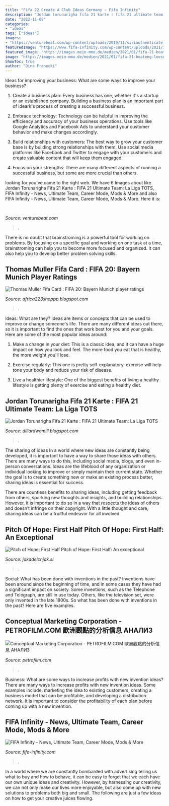 ```yaml
---
title: "Fifa 22 Create A Club Ideas Germany ~ Fifa Infinity"
description: "Jordan torunarigha fifa 21 karte : fifa 21 ultimate team: la liga tots"
date: "2022-11-09"
categories:
- "ideas"
tags: ["ideas"]
images:
- "https://venturebeat.com/wp-content/uploads/2019/11/siriauthenticate.jpg"
featuredImage: "https://www.fifa-infinity.com/wp-content/uploads/2021/10/EA-FIFA-RENAME-620x330.jpg"
featured_image: "https://images.mein-mmo.de/medien/2021/01/fifa-21-boateng-loesung-2-1024x864.jpg"
image: "https://images.mein-mmo.de/medien/2021/01/fifa-21-boateng-loesung-2-1024x864.jpg"
ShowToc: true
author: "Dina Franecki"
---
```



Ideas for improving your business: What are some ways to improve your business?
1. Create a business plan: Every business has one, whether it's a startup or an established company. Building a business plan is an important part of Ideark's process of creating a successful business.
2. Embrace technology: Technology can be helpful in improving the efficiency and accuracy of your business operations. Use tools like Google Analytics and Facebook Ads to understand your customer behavior and make changes accordingly.

3. Build relationships with customers: The best way to grow your customer base is by building strong relationships with them. Use social media platforms like Facebook and Twitter to engage with your customers and create valuable content that will keep them engaged.

4. Focus on your strengths: There are many different aspects of running a successful business, but some are more crucial than others.

	

		
looking for  you've came to the right web. We have 6 Images about  like Jordan Torunarigha Fifa 21 Karte : FIFA 21 Ultimate Team: La Liga TOTS, FIFA Infinity - News, Ultimate Team, Career Mode, Mods &amp; More and also FIFA Infinity - News, Ultimate Team, Career Mode, Mods &amp; More. Here it is:
		
    
## 

<img loading=lazy src="https://venturebeat.com/wp-content/uploads/2019/11/siriauthenticate.jpg" onerror="this.onerror=null;this.src='https://tse3.mm.bing.net/th?id=OIP._qJp2BqJ9Z_5e-yCIY2NHgHaDR&amp;pid=15.1';" alt="">

_Source: venturebeat.com_

>. 

	

There is no doubt that brainstroming is a powerful tool for working on problems. By focusing on a specific goal and working on one task at a time, brainstroming can help you to become more focused and organized. It can also help you to develop better problem solving skills.

    
## Thomas Muller Fifa Card : FIFA 20: Bayern Munich Player Ratings

<img loading=lazy src="https://fifa18.content.easports.com/fifa/fltOnlineAssets/B1BA185F-AD7C-4128-8A64-746DE4EC5A82/2018/fut/playerheads/html5/single/512x512/p117630108.png" onerror="this.onerror=null;this.src='https://tse2.mm.bing.net/th?id=OIP.fhKY1ck1wath6IJIUjOPzgHaHa&amp;pid=15.1';" alt="Thomas Muller Fifa Card : FIFA 20: Bayern Munich player ratings">

_Source: africa223shoppp.blogspot.com_

>. 

	

Ideas: What are they?
Ideas are items or concepts that can be used to improve or change someone's life. There are many different ideas out there, so it is important to find the ones that work best for you and your goals. Here are some of the most popular ideas around:
1. Make a change in your diet: This is a classic idea, and it can have a huge impact on how you look and feel. The more food you eat that is healthy, the more weight you'll lose.

2. Exercise regularly: This one is pretty self-explanatory. exercise will help tone your body and reduce your risk of disease.

3. Live a healthier lifestyle: One of the biggest benefits of living a healthy lifestyle is getting plenty of exercise and eating a healthy diet.

    
## Jordan Torunarigha Fifa 21 Karte : FIFA 21 Ultimate Team: La Liga TOTS

<img loading=lazy src="https://images.mein-mmo.de/medien/2021/01/fifa-21-boateng-loesung-2-1024x864.jpg" onerror="this.onerror=null;this.src='https://tse3.mm.bing.net/th?id=OIP.rLQJcMbimtwYahYdTC-h2gHaGP&amp;pid=15.1';" alt="Jordan Torunarigha Fifa 21 Karte : FIFA 21 Ultimate Team: La Liga TOTS">

_Source: dillardwamill.blogspot.com_

>. 

	

The sharing of ideas
In a world where new ideas are constantly being developed, it is important to have a way to share those ideas with others. There are many ways to do this, including social media, blogs, and even in-person conversations.
Ideas are the lifeblood of any organization or individual looking to improve or simply maintain their current state. Whether the goal is to create something new or make an existing process better, sharing ideas is essential for success.

There are countless benefits to sharing ideas, including getting feedback from others, sparking new thoughts and insights, and building relationships. However, it is important to do so in a way that respects the ideas of others and doesn’t infringe on their copyright. With a little thought and care, sharing ideas can be a fruitful endeavor for all involved.

    
## Pitch Of Hope: First Half Pitch Of Hope: First Half: An Exceptional

<img loading=lazy src="https://jakadelcnjak.si/wp-content/uploads/2020/12/Jaka-Delcnjak-softcover.jpg-min-212x300.jpg" onerror="this.onerror=null;this.src='https://tse3.mm.bing.net/th?id=OIP.7OPIE3IDpL7anJB_mgq0ywAAAA&amp;pid=15.1';" alt="Pitch of Hope: First Half Pitch of Hope: First Half: An exceptional">

_Source: jakadelcnjak.si_

>. 

	

Social: What has been done with inventions in the past?
Inventions have been around since the beginning of time, and in some cases they have had a significant impact on society. Some inventions, such as the Telephone and Telegraph, are still in use today. Others, like the television set, were only invented in the late 1800s. So what has been done with inventions in the past? Here are five examples.

    
## Conceptual Marketing Corporation - PETROFILM.COM ﻿歐洲觀點的分析信息 АНАЛИЗ

<img loading=lazy src="https://petrofilm.com/yahoo_site_admin/assets/images/radioactive_iodine_finmark_3B.10374904_std.jpg" onerror="this.onerror=null;this.src='https://tse3.mm.bing.net/th?id=OIP.Uw5OkUVk2BubTRYTnVgoNAHaFF&amp;pid=15.1';" alt="Conceptual Marketing Corporation - PETROFILM.COM ﻿歐洲觀點的分析信息 АНАЛИЗ">

_Source: petrofilm.com_

>. 

	

Business: What are some ways to increase profits with new invention ideas?
There are many ways to increase profits with new invention ideas. Some examples include: marketing the idea to existing customers, creating a business model that can be profitable, and developing a distribution network. It is important to consider the profitability of each plan before coming up with a new invention.

    
## FIFA Infinity - News, Ultimate Team, Career Mode, Mods &amp; More

<img loading=lazy src="https://www.fifa-infinity.com/wp-content/uploads/2021/10/EA-FIFA-RENAME-620x330.jpg" onerror="this.onerror=null;this.src='https://tse4.mm.bing.net/th?id=OIP.cq1OUgcTBIo1BB-YgZsqugHaD8&amp;pid=15.1';" alt="FIFA Infinity - News, Ultimate Team, Career Mode, Mods &amp; More">

_Source: fifa-infinity.com_

>. 

	

In a world where we are constantly bombarded with advertising telling us what to buy and how to behave, it can be easy to forget that we each have our own unique ideas and creativity. However, by harnessing our creativity, we can not only make our lives more enjoyable, but also come up with new solutions to problems both big and small. The following are just a few ideas on how to get your creative juices flowing.

